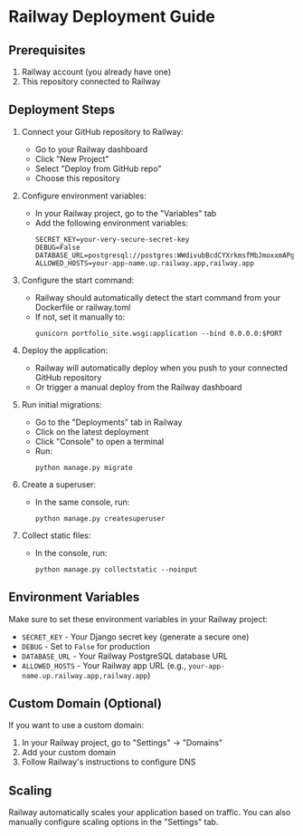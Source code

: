 # Railway Deployment Guide

## Prerequisites

1. Railway account (you already have one)
2. This repository connected to Railway

## Deployment Steps

1. Connect your GitHub repository to Railway:
   - Go to your Railway dashboard
   - Click "New Project"
   - Select "Deploy from GitHub repo"
   - Choose this repository

2. Configure environment variables:
   - In your Railway project, go to the "Variables" tab
   - Add the following environment variables:
     ```
     SECRET_KEY=your-very-secure-secret-key
     DEBUG=False
     DATABASE_URL=postgresql://postgres:WWdivubBcdCYXrkmsfMbJmoxxmAPgRZQ@crossover.proxy.rlwy.net:40839/railway
     ALLOWED_HOSTS=your-app-name.up.railway.app,railway.app
     ```

3. Configure the start command:
   - Railway should automatically detect the start command from your Dockerfile or railway.toml
   - If not, set it manually to:
     ```
     gunicorn portfolio_site.wsgi:application --bind 0.0.0.0:$PORT
     ```

4. Deploy the application:
   - Railway will automatically deploy when you push to your connected GitHub repository
   - Or trigger a manual deploy from the Railway dashboard

5. Run initial migrations:
   - Go to the "Deployments" tab in Railway
   - Click on the latest deployment
   - Click "Console" to open a terminal
   - Run:
     ```
     python manage.py migrate
     ```

6. Create a superuser:
   - In the same console, run:
     ```
     python manage.py createsuperuser
     ```

7. Collect static files:
   - In the console, run:
     ```
     python manage.py collectstatic --noinput
     ```

## Environment Variables

Make sure to set these environment variables in your Railway project:

- `SECRET_KEY` - Your Django secret key (generate a secure one)
- `DEBUG` - Set to `False` for production
- `DATABASE_URL` - Your Railway PostgreSQL database URL
- `ALLOWED_HOSTS` - Your Railway app URL (e.g., `your-app-name.up.railway.app,railway.app`)

## Custom Domain (Optional)

If you want to use a custom domain:

1. In your Railway project, go to "Settings" → "Domains"
2. Add your custom domain
3. Follow Railway's instructions to configure DNS

## Scaling

Railway automatically scales your application based on traffic. You can also manually configure scaling options in the "Settings" tab.